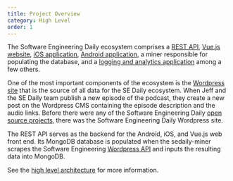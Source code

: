 ```yaml
---
title: Project Overview
category: High Level
order: 1
---
```


The Software Engineering Daily ecosystem comprises a [REST API](https://software-enginnering-daily-api.herokuapp.com/api/docs/), [Vue.js website](https://www.softwaredaily.com/), [iOS application](https://itunes.apple.com/us/app/software-engineering-daily-podcast-app/id1253734426?mt=8), [Android application](https://play.google.com/store/apps/details?id=com.koalatea.thehollidayinn.softwareengineeringdaily), a miner responsible for populating the database, and a [logging and analytics application](https://sedaily-devops.herokuapp.com/api/v1/docs/) among a few others.

One of the most important components of the ecosystem is the [Wordpress site](https://softwareengineeringdaily.com/) that is the source of all data for the SE Daily ecosystem. When Jeff and the SE Daily team publish a new episode of the podcast, they create a new post on the Wordpress CMS containing the episode description and the audio links. Before there were any of the Software Engineering Daily [open source projects](https://github.com/SoftwareEngineeringDaily), there was the Software Engineering Daily Wordpress site.

The REST API serves as the backend for the Android, iOS, and Vue.js web front end. Its MongoDB database is populated when the sedaily-miner scrapes the Software Engineering [Wordpress API](https://softwareengineeringdaily.com/wp-json) and inputs the resulting data into MongoDB.

See the [high level architecture](/High_Level/architecture/) for more information.
